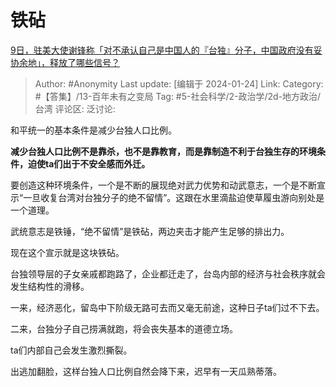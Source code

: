# 铁砧
[9日，驻美大使谢锋称「对不承认自己是中国人的『台独』分子，中国政府没有妥协余地」，释放了哪些信号？](https://www.zhihu.com/question/638853282/answer/3373149417)

> Author: #Anonymity
> Last update: [编辑于 2024-01-24]
> Link:
> Category: #【答集】/13-百年未有之变局
> Tag: #5-社会科学/2-政治学/2d-地方政治/台湾 
> 评论区:
> 泛讨论:

和平统一的基本条件是减少台独人口比例。

**减少台独人口比例不是靠杀，也不是靠教育，而是靠制造不利于台独生存的环境条件，迫使ta们出于不安全感而外迁。**

要创造这种环境条件，一个是不断的展现绝对武力优势和动武意志，一个是不断宣示“一旦收复台湾对台独分子的绝不留情”。这跟在水里滴盐迫使草履虫游向别处是一个道理。

武统意志是铁锤，“绝不留情”是铁砧，两边夹击才能产生足够的排出力。

现在这个宣示就是这块铁砧。

台独领导层的子女亲戚都跑路了，企业都迁走了，台岛内部的经济与社会秩序就会发生结构性的滑移。

一来，经济恶化，留岛中下阶级无路可去而又毫无前途，这种日子ta们过不下去。

二来，台独分子自己捞满就跑，将会丧失基本的道德立场。

ta们内部自己会发生激烈撕裂。

出逃加翻脸，这样台独人口比例自然会降下来，迟早有一天瓜熟蒂落。